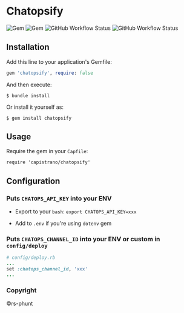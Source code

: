 # Chatopsify

![Gem](https://img.shields.io/gem/v/Chatopsify?color=%234cc61f&label=Gem%20version&logo=ruby&logoColor=red)
![Gem](https://img.shields.io/gem/dt/Chatopsify?color=%2330c754&label=Downloads&logo=rubygems&logoColor=red)
![GitHub Workflow Status](https://img.shields.io/github/workflow/status/rs-phunt/Chatopsify/Tests%20%F0%9F%A7%AA?label=Tests&logo=github)
![GitHub Workflow Status](https://img.shields.io/github/workflow/status/rs-phunt/Chatopsify/Rubocop%20Lint?label=Rubocop&logo=github)

## Installation

Add this line to your application's Gemfile:

```ruby
gem 'chatopsify', require: false
```

And then execute:

    $ bundle install

Or install it yourself as:

    $ gem install chatopsify

## Usage

Require the gem in your `Capfile`:

    require 'capistrano/chatopsify'

## Configuration

### Puts `CHATOPS_API_KEY` into your ENV

- Export to your `bash`: `export CHATOPS_API_KEY=xxx`

- Add to `.env` if you're using `dotenv` gem


### Puts `CHATOPS_CHANNEL_ID` into your ENV or custom in `config/deploy`

```ruby
# config/deploy.rb
...
set :chatops_channel_id, 'xxx'
...
```

### Copyright

©rs-phunt

